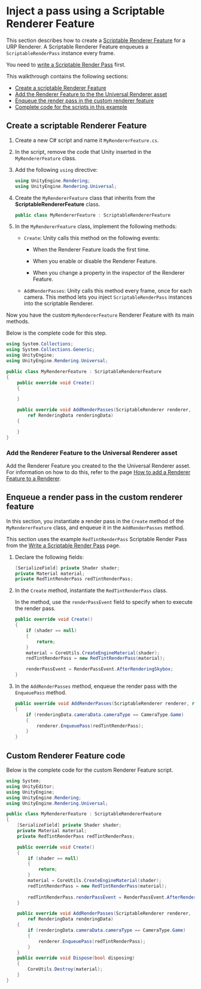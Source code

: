 # Inject a pass using a Scriptable Renderer Feature

This section describes how to create a [Scriptable Renderer Feature](intro-to-scriptable-renderer-features.md) for a URP Renderer. A Scriptable Renderer Feature enqueues a `ScriptableRenderPass` instance every frame.

You need to [write a Scriptable Render Pass](../write-a-scriptable-render-pass.md) first.

This walkthrough contains the following sections:

* [Create a scriptable Renderer Feature](#scriptable-renderer-feature)
* [Add the Renderer Feature to the the Universal Renderer asset](#add-renderer-feature-to-asset)
* [Enqueue the render pass in the custom renderer feature](#enqueue-the-render-pass-in-the-custom-renderer-feature)
* [Complete code for the scripts in this example](#code-renderer-feature)

## <a name="scriptable-renderer-feature"></a>Create a scriptable Renderer Feature

1. Create a new C# script and name it `MyRendererFeature.cs`.

2. In the script, remove the code that Unity inserted in the `MyRendererFeature` class.

3. Add the following `using` directive:

    ```C#
    using UnityEngine.Rendering;
    using UnityEngine.Rendering.Universal;
    ```

3. Create the `MyRendererFeature` class that inherits from the **ScriptableRendererFeature** class.

    ```C#
    public class MyRendererFeature : ScriptableRendererFeature    
    ```

4. In the `MyRendererFeature` class, implement the following methods:

    * `Create`: Unity calls this method on the following events:

        * When the Renderer Feature loads the first time.

        * When you enable or disable the Renderer Feature.

        * When you change a property in the inspector of the Renderer Feature.

    * `AddRenderPasses`: Unity calls this method every frame, once for each camera. This method lets you inject `ScriptableRenderPass` instances into the scriptable Renderer.

Now you have the custom `MyRendererFeature` Renderer Feature with its main methods.

Below is the complete code for this step.

```C#
using System.Collections;
using System.Collections.Generic;
using UnityEngine;
using UnityEngine.Rendering.Universal;

public class MyRendererFeature : ScriptableRendererFeature
{
    public override void Create()
    {

    }

    public override void AddRenderPasses(ScriptableRenderer renderer,
        ref RenderingData renderingData)
    {

    }
}
```

### <a name="add-renderer-feature-to-asset"></a>Add the Renderer Feature to the Universal Renderer asset

Add the Renderer Feature you created to the the Universal Renderer asset. For information on how to do this, refer to the page [How to add a Renderer Feature to a Renderer](../../urp-renderer-feature-how-to-add.md).

## <a name="enqueue-the-render-pass-in-the-custom-renderer-feature"></a>Enqueue a render pass in the custom renderer feature

In this section, you instantiate a render pass in the `Create` method of the `MyRendererFeature` class, and enqueue it in the `AddRenderPasses` method.

This section uses the example `RedTintRenderPass` Scriptable Render Pass from the [Write a Scriptable Render Pass](../write-a-scriptable-render-pass.md) page.

1. Declare the following fields:

    ```C#
    [SerializeField] private Shader shader;
    private Material material;
    private RedTintRenderPass redTintRenderPass;
    ```

1. In the `Create` method, instantiate the `RedTintRenderPass` class.

    In the method, use the `renderPassEvent` field to specify when to execute the render pass.

    ```C#
    public override void Create()
    {
        if (shader == null)
        {
            return;
        }
        material = CoreUtils.CreateEngineMaterial(shader);
        redTintRenderPass = new RedTintRenderPass(material);

        renderPassEvent = RenderPassEvent.AfterRenderingSkybox;
    }
    ```

2. In the `AddRenderPasses` method, enqueue the render pass with the `EnqueuePass` method.

    ```C#
    public override void AddRenderPasses(ScriptableRenderer renderer, ref RenderingData renderingData)
    {
        if (renderingData.cameraData.cameraType == CameraType.Game)
        {
            renderer.EnqueuePass(redTintRenderPass);
        }
    }
    ```

## <a name="code-renderer-feature"></a>Custom Renderer Feature code

Below is the complete code for the custom Renderer Feature script.

```C#
using System;
using UnityEditor;
using UnityEngine;
using UnityEngine.Rendering;
using UnityEngine.Rendering.Universal;

public class MyRendererFeature : ScriptableRendererFeature
{
    [SerializeField] private Shader shader;
    private Material material;
    private RedTintRenderPass redTintRenderPass;

    public override void Create()
    {
        if (shader == null)
        {
            return;
        }
        material = CoreUtils.CreateEngineMaterial(shader);
        redTintRenderPass = new RedTintRenderPass(material);
        
        redTintRenderPass.renderPassEvent = RenderPassEvent.AfterRenderingSkybox;
    }

    public override void AddRenderPasses(ScriptableRenderer renderer,
        ref RenderingData renderingData)
    {
        if (renderingData.cameraData.cameraType == CameraType.Game)
        {
            renderer.EnqueuePass(redTintRenderPass);
        }
    }
    public override void Dispose(bool disposing)
    {
        CoreUtils.Destroy(material);
    }
}

```
